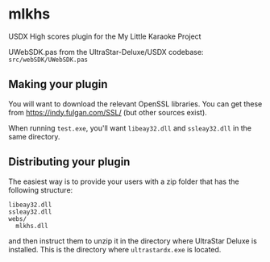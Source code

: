 # mlkhs
USDX High scores plugin for the My Little Karaoke Project

UWebSDK.pas from the UltraStar-Deluxe/USDX codebase: `src/webSDK/UWebSDK.pas`

## Making your plugin
You will want to download the relevant OpenSSL libraries.
You can get these from https://indy.fulgan.com/SSL/ (but other sources exist).

When running `test.exe`, you'll want `libeay32.dll` and `ssleay32.dll` in the same directory.

## Distributing your plugin
The easiest way is to provide your users with a zip folder that has the following structure:
```
libeay32.dll
ssleay32.dll
webs/
  mlkhs.dll
```
and then instruct them to unzip it in the directory where UltraStar Deluxe is installed.
This is the directory where `ultrastardx.exe` is located.
